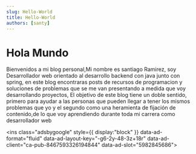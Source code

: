 ```yaml
---
slug: Hello-World
title: Hello-World
authors: [santy]
---
```


# Hola Mundo

Bienvenidos a mi blog personal,Mi nombre es santiago Ramirez, soy Desarrollador web orientado al desarrollo backend con java junto con spring, en este blog <!--truncate-->encontraras posts de recursos de programacion y soluciones de problemas que se me van presentando a medida que voy desarrollando proyectos, El objetivo de este blog tiene un doble sentido, primero para ayudar a las personas que pueden llegar a tener los mismos problemas que yo y el segundo como una heramienta de fijación de contenido,de lo que voy aprendiendo durante toda mi carrera como desarrollador web

<script async src="https://pagead2.googlesyndication.com/pagead/js/adsbygoogle.js?client=ca-pub-8467593326194844"
     crossorigin="anonymous"></script>

<ins class="adsbygoogle"
style={{ display:"block" }}
data-ad-format="fluid"
data-ad-layout-key="-g6-2y-48-3z+18r"
data-ad-client="ca-pub-8467593326194844"
data-ad-slot="5982845686"></ins>

<script>
     (adsbygoogle = window.adsbygoogle || []).push({});
</script>
